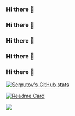 ### Hi there 👋
### Hi there 👋
### Hi there 👋
### Hi there 👋
### Hi there 👋


[![Serputov's GitHub stats](https://github-readme-stats.vercel.app/api?username=aserputov)](https://github.com/anuraghazra/github-readme-stats)


[![Readme Card](https://github.com/aserputov/qck-ssg-final)](https://github.com/aserputov/github-readme-stats)




[![](https://img.shields.io/badge/-MongoDB-47A248?logo=mongodb&logoColor=white&style=flat)](https://www.mongodb.com)
